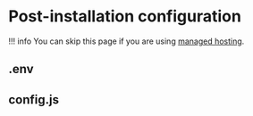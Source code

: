 # Post-installation configuration

!!! info
    You can skip this page if you are using [managed hosting](/hosting).

## .env

## config.js
